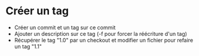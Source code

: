 # Créer un tag

* Créer un commit et un tag sur ce commit
* Ajouter un description sur ce tag (-f pour forcer la réécriture d'un tag)
* Récupérer le tag "1.0" par un checkout et modifier un fichier pour refaire un tag "1.1"